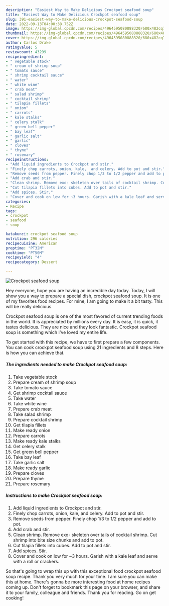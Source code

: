 ```yaml
---
description: "Easiest Way to Make Delicious Crockpot seafood soup"
title: "Easiest Way to Make Delicious Crockpot seafood soup"
slug: 391-easiest-way-to-make-delicious-crockpot-seafood-soup
date: 2022-09-13T04:00:38.752Z
image: https://img-global.cpcdn.com/recipes/4964595080888320/680x482cq70/crockpot-seafood-soup-recipe-main-photo.jpg
thumbnail: https://img-global.cpcdn.com/recipes/4964595080888320/680x482cq70/crockpot-seafood-soup-recipe-main-photo.jpg
cover: https://img-global.cpcdn.com/recipes/4964595080888320/680x482cq70/crockpot-seafood-soup-recipe-main-photo.jpg
author: Carlos Drake
ratingvalue: 5
reviewcount: 43299
recipeingredient:
- " vegetable stock"
- " cream of shrimp soup"
- " tomato sauce"
- " shrimp cocktail sauce"
- " water"
- " white wine"
- " crab meat"
- " salad shrimp"
- " cocktail shrimp"
- " tilapia fillets"
- " onion"
- " carrots"
- " kale stalks"
- " celery stalk"
- " green bell pepper"
- " bay leaf"
- " garlic salt"
- " garlic"
- " cloves"
- " thyme"
- " rosemary"
recipeinstructions:
- "Add liquid ingredients to Crockpot and stir."
- "Finely chop carrots, onion, kale,  and celery. Add to pot and stir."
- "Remove seeds from pepper. Finely chop 1/3 to 1/2 pepper and add to pot."
- "Add crab and stir."
- "Clean shrimp. Remove exo- skeleton over tails of cocktail shrimp. Cut shrimp into bite size chunks and add to pot."
- "Cut tilapia fillets into cubes. Add to pot and stir."
- "Add spices. Stir."
- "Cover and cook on low for ~3 hours. Garish with a kale leaf and serve with a roll or crackers."
categories:
- Recipe
tags:
- crockpot
- seafood
- soup

katakunci: crockpot seafood soup 
nutrition: 296 calories
recipecuisine: American
preptime: "PT32M"
cooktime: "PT50M"
recipeyield: "4"
recipecategory: Dessert

---
```



![Crockpot seafood soup](https://img-global.cpcdn.com/recipes/4964595080888320/680x482cq70/crockpot-seafood-soup-recipe-main-photo.jpg)

Hey everyone, hope you are having an incredible day today. Today, I will show you a way to prepare a special dish, crockpot seafood soup. It is one of my favorites food recipes. For mine, I am going to make it a bit tasty. This will be really delicious.



Crockpot seafood soup is one of the most favored of current trending foods in the world. It is appreciated by millions every day. It is easy, it is quick, it tastes delicious. They are nice and they look fantastic. Crockpot seafood soup is something which I've loved my entire life.


To get started with this recipe, we have to first prepare a few components. You can cook crockpot seafood soup using 21 ingredients and 8 steps. Here is how you can achieve that.

<!--inarticleads1-->

##### The ingredients needed to make Crockpot seafood soup:

1. Take  vegetable stock
1. Prepare  cream of shrimp soup
1. Take  tomato sauce
1. Get  shrimp cocktail sauce
1. Take  water
1. Take  white wine
1. Prepare  crab meat
1. Take  salad shrimp
1. Prepare  cocktail shrimp
1. Get  tilapia fillets
1. Make ready  onion
1. Prepare  carrots
1. Make ready  kale stalks
1. Get  celery stalk
1. Get  green bell pepper
1. Take  bay leaf
1. Take  garlic salt
1. Make ready  garlic
1. Prepare  cloves
1. Prepare  thyme
1. Prepare  rosemary




<!--inarticleads2-->

##### Instructions to make Crockpot seafood soup:

1. Add liquid ingredients to Crockpot and stir.
1. Finely chop carrots, onion, kale,  and celery. Add to pot and stir.
1. Remove seeds from pepper. Finely chop 1/3 to 1/2 pepper and add to pot.
1. Add crab and stir.
1. Clean shrimp. Remove exo- skeleton over tails of cocktail shrimp. Cut shrimp into bite size chunks and add to pot.
1. Cut tilapia fillets into cubes. Add to pot and stir.
1. Add spices. Stir.
1. Cover and cook on low for ~3 hours. Garish with a kale leaf and serve with a roll or crackers.




So that's going to wrap this up with this exceptional food crockpot seafood soup recipe. Thank you very much for your time. I am sure you can make this at home. There's gonna be more interesting food at home recipes coming up. Don't forget to bookmark this page on your browser, and share it to your family, colleague and friends. Thank you for reading. Go on get cooking!
